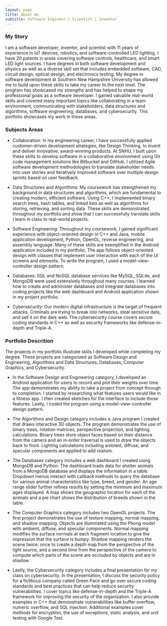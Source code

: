 ```yaml
---
layout: page
title: About me
subtitle: Software Engineer | Scientist | Inventor
---
```


### My Story

I am a software developer, inventor, and scientist with 11 years of experience in IoT devices, robotics, and software-controlled LED lighting. I have 20 patents in areas covering software controls, healthcare, and smart LED light sources. I have degrees in both software development and physics as well as a diverse skill set that includes embedded software, CAD, circuit design, optical design, and electronics testing. My degree in software development at Southern New Hampshire University has allowed me to build upon these skills to take my career to the next level. The program has showcased my strengths and has helped to shape my professional goals as a software developer. I gained valuable real-world skills and covered many important topics like collaborating in a team environment, communicating with stakeholders, data structures and algorithms, software engineering, databases, and cybersecurity. This portfolio showcases my work in these areas.

### Subjects Areas

* Collaboration: In my engineering career, I have successfully applied customer-driven development strategies, like Design Thinking, to invent and deliver innovative, award-winning products. At SNHU, I built upon these skills to develop software in a collaborative environment using Git code management solutions like Bitbucket and GitHub. I utilized Agile software development methodologies to translate stakeholder needs into user stories and iteratively improved software over multiple design sprints based on user feedback.

* Data Structures and Algorithms: My coursework has strengthened my background in data structures and algorithms, which are fundamental to creating modern, efficient software. Using C++, I implemented binary search trees, hash tables, and linked lists as well as algorithms for storing, retrieving, and sorting data. These skills are demonstrated throughout my portfolio and show that I can successfully translate skills I learn in class to real-world projects.

* Software Engineering: Throughout my coursework, I gained significant experience with object-oriented design in C++ and Java, mobile application development, Python, OpenGL, reverse engineering, and assembly language. Many of these skills are exemplified in the Android application included in my portfolio. The app follows object-oriented design with classes that implement user interaction with each of the UI screens and elements. To write the program, I used a model-view-controller design pattern.

* Databases: SQL and NoSQL database services like MySQL, SQLite, and MongoDB were used extensively throughout many courses. I learned how to create and administer databases and integrate databases into coding projects like the web dashboard and Android application shown in my project portfolio.

* Cybersecurity: Our modern digital infrastructure is the target of frequent attacks. Criminals are trying to break into networks, steal sensitive data, and sell it on the dark web. The cybersecurity course covers secure coding standards in C++ as well as security frameworks like defense-in-depth and Triple-A.

### Portfolio Descrition

The projects in my portfolio illustrate skills I developed while completing my degree. These projects are categorized as Software Design and Engineering, Algorithms and Data Structures, Databases, Computer Graphics, and Cybersecurity. 

* In the Software Design and Engineering category, I developed an Android application for users to record and plot their weights over time. The app demonstrates my ability to take a project from concept through to completion. I started by researching what features users would like in a fitness app. I then created sketches for the interface to include those features. Lastly, I coded the program using a model-view-controller design pattern.

* The Algorithms and Design category includes a Java program I created that draws interactive 3D objects. The program demonstrates the use of binary trees, rotation matrices, perspective projection, and lighting calculations. Binary trees store object faces based on their distance from the camera and an in-order traversal is used to draw the objects back to front. Lighting calculations including ambient, diffuse, and specular components are applied to add realism.

* The Databases category includes a web dashboard I created using MongoDB and Python. The dashboard loads data for shelter animals from a MongoDB database and displays the information in a table. Dropdown menus interact with callback methods to query the database for various animal characteristics like type, breed, and gender. An age range slider further refines results by setting the minimum and maximum ages displayed. A map shows the geographic location for each of the animals and a pie chart shows the distribution of breeds shown in the table.

* The Computer Graphics category includes two OpenGL projects. The first project demonstrates the use of texture mapping, normal mapping, and shadow mapping. Objects are illuminated using the Phong model with ambient, diffuse, and specular components. Normal mapping modifies the surface normals at each fragment location to give the impression that the surface is bumpy. Shadow mapping renders the scene twice: once to create a depth map from the perspective of the light source, and a second time from the perspective of the camera to compute which parts of the scene are occluded by objects and are in shadow.

* Lastly, the Cybersecurity category includes a final presentation for my class on cybersecurity. In the presentation, I discuss the security policy for a fictitious company called Green Pace and go over secure coding standards and best practices that can help reduce security vulnerabilities. I cover topics like defense-in-depth and the Triple-A framework for improving the security of the organization. I also provide examples in C++ that demonstrate vulnerabilities like buffer overflow, numeric overflow, and SQL injection. Additional examples cover methods for encryption, the use of exceptions, static analysis, and unit testing with Google Test.

